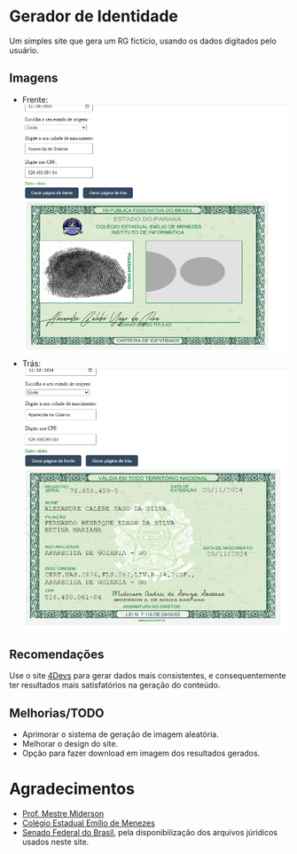 # Gerador de Identidade

Um simples site que gera um RG fictício, usando os dados digitados pelo usuário.

## Imagens
- Frente:
![Frente](https://raw.githubusercontent.com/NicolasCEEM/projeto-RG/refs/heads/main/screenshots/Screenshot_2.png)
- Trás:
![Trás](https://raw.githubusercontent.com/NicolasCEEM/projeto-RG/refs/heads/main/screenshots/Screenshot_1.png)

## Recomendações
Use o site [4Devs](https://www.4devs.com.br/gerador_de_pessoas) para gerar dados mais consistentes, e consequentemente ter resultados mais satisfatórios na geração do conteúdo.

## Melhorias/TODO
- Aprimorar o sistema de geração de imagem aleatória.
- Melhorar o design do site.
- Opção para fazer download em imagem dos resultados gerados.

# Agradecimentos
- [Prof. Mestre Miderson](https://buscatextual.cnpq.br/buscatextual/visualizacv.do?id=K4331595E8)
- [Colégio Estadual Emílio de Menezes](http://www.apsemiliomenezes.seed.pr.gov.br/)
- [Senado Federal do Brasil](https://www12.senado.leg.br/hpsenado), pela disponibilização dos arquivos júridicos usados neste site. 
